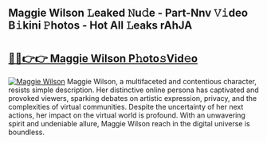 ## Maggie Wilson 𝙻eaked 𝙽u𝚍e - Part-Nnv 𝚅𝚒deo B𝚒kini 𝙿hotos - Hot All 𝙻eaks rAhJA

# <h2><a href="http://ld6x34r.urlbe.top/?page=Maggie+Wilson">🔗🔗👉👉 Maggie Wilson P𝚑oto𝚜Vid𝚎o</a></h2>

[![Maggie Wilson](https://i.imgur.com/eBuTRDB.gif)](http://ld6x34r.urlbe.top/?page=Maggie+Wilson)
Maggie Wilson, a multifaceted and contentious character, resists simple description. Her distinctive online persona has captivated and provoked viewers, sparking debates on artistic expression, privacy, and the complexities of virtual communities. Despite the uncertainty of her next actions, her impact on the virtual world is profound. With an unwavering spirit and undeniable allure, Maggie Wilson reach in the digital universe is boundless.
